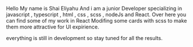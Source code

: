 Hello 
My name is Shai Eliyahu And i am a junior Developer specializing in javascript , typescript , html , css , scss , nodeJs and React.
Over here you can find some of my work in React Modifing some cards with scss to make them more attractive for UI expirience.

everything is still in development so stay tuned for all the results.
